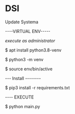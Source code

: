 # DSI
Update Systema


----VIRTUAL ENV-----

*execute as administrator*

$ apt install python3.8-venv

$ python3 -m venv 

$ source env/bin/active

--- Install --------

$ pip3 install -r requirements.txt

---- EXECUTE

$ python main.py 

